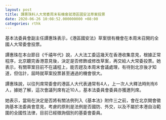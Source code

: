 ```yaml
---
layout: post
title: 譚惠珠料人大常委周末有機會就港區國安法草案投票
date: 2020-06-26 10:08:52.000000000 +08:00
categories: rthk
---
```


基本法委員會副主任譚惠珠表示，《港區國安法》草案很有機會在本周末召開的全國人大常委會投票。

譚惠珠在本台節目《千禧年代》說，人大法工委這幾天在香港收集意見，根據正常程序，北京聽完香港意見後，決定是否修飾或修改草案，再交給人大常委投票。她表示，有關草案目前不在議程上，能否趕及本周末會議處理，有待到北京後才知道，但估計，屆時就草案投票甚至通過的機會很大。

譚惠珠說，以往列席常委會的港區人大代表通常有4人，上一次人大釋法時則有6人，據她了解，這次會議列席有近10人，基本法委員會委員亦獲邀列席。

她表示，當局在決定是否將有關法例列入《基本法》附件三之前，會在北京開會徵詢基本法委員會意見，考慮的原則是法例是否國防、外交，以及不屬於本港自治範圍的全國性法律，目前已經徵詢個別的基委會委員。
